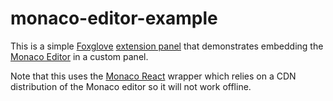 # monaco-editor-example

This is a simple [Foxglove](http://foxglove.dev/) [extension panel](https://docs.foxglove.dev/docs/visualization/extensions/api/panel) that demonstrates
embedding the [Monaco Editor](https://microsoft.github.io/monaco-editor/) in a custom panel.

Note that this uses the [Monaco React](https://github.com/suren-atoyan/monaco-react) wrapper which
relies on a CDN distribution of the Monaco editor so it will not work offline.
